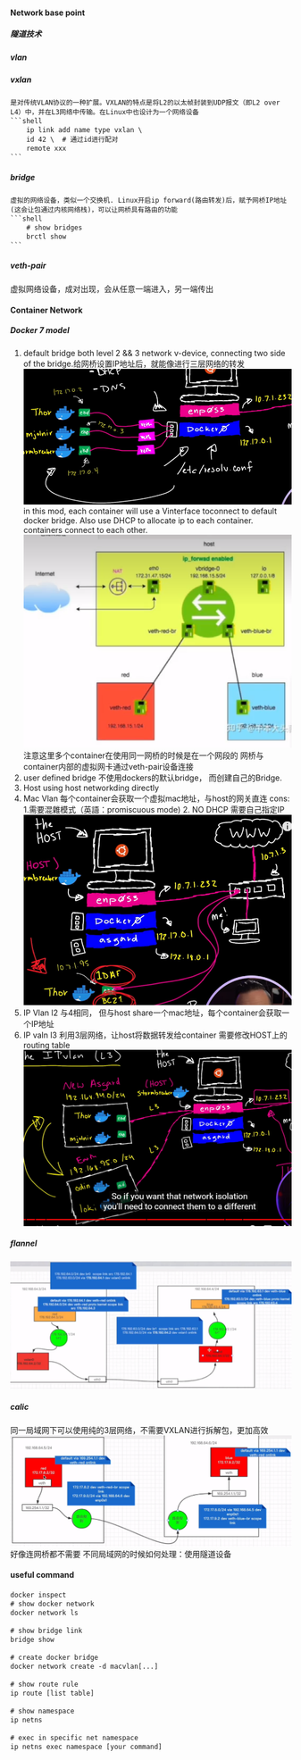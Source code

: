 #### Network base point
##### 隧道技术

##### vlan
  
##### vxlan  
    是对传统VLAN协议的一种扩展。VXLAN的特点是将L2的以太帧封装到UDP报文（即L2 over L4）中，并在L3网络中传输。在Linux中也设计为一个网络设备
    ```shell
        ip link add name type vxlan \
        id 42 \  # 通过id进行配对
        remote xxx
    ```
##### bridge  
    虚拟的网络设备，类似一个交换机. Linux开启ip forward(路由转发)后，赋予网桥IP地址(这会让包通过内核网络栈)，可以让网桥具有路由的功能
    ```shell
        # show bridges
        brctl show
    ```
##### veth-pair  
  虚拟网络设备，成对出现，会从任意一端进入，另一端传出


#### Container Network

##### Docker 7 model
1.  default bridge
    both level 2 && 3 network v-device, connecting two side of the bridge.给网桥设置IP地址后，就能像进行三层网络的转发
    ![](image.png.png)
    in this mod, each container will use a Vinterface toconnect to default
    docker bridge.
    Also use DHCP to allocate ip to each container. containers connect to each other.
    ![](2023-01-19-13-43-47.png)
    注意这里多个container在使用同一网桥的时候是在一个网段的
    网桥与container内部的虚拟网卡通过veth-pair设备连接
2.  user defined bridge
    不使用dockers的默认bridge， 而创建自己的Bridge.
3.  Host
    using host networkding directly
4.  Mac Vlan
    每个container会获取一个虚拟mac地址，与host的网关直连
    cons: 1.需要混雜模式（英語：promiscuous mode) 2. NO DHCP 需要自己指定IP
    ![](2023-01-19-10-57-27.png)
5. IP Vlan l2
    与4相同， 但与host share一个mac地址，每个container会获取一个IP地址
6. IP valn l3
    利用3层网络，让host将数据转发给container 需要修改HOST上的routing table
    ![](2023-01-19-10-58-17.png)

##### flannel 
![](2023-01-20-11-34-43.png)
##### calic
同一局域网下可以使用纯的3层网络，不需要VXLAN进行拆解包，更加高效
![](2023-01-20-11-45-48.png)
好像连网桥都不需要
不同局域网的时候如何处理：使用隧道设备
#### useful command

```shell
docker inspect
# show docker network
docker network ls

# show bridge link
bridge show

# create docker bridge
docker network create -d macvlan[...]

# show route rule
ip route [list table]

# show namespace
ip netns 

# exec in specific net namespace
ip netns exec namespace [your command]
```